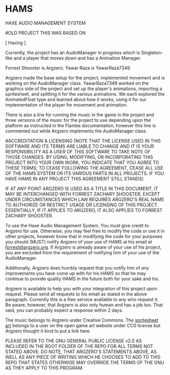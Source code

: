 # HAMS 
HAXE AUDIO MANAGEMENT SYSTEM

<DOCUMENTATION IN PROGRESS/>






#OLD PROJECT THIS WAS BASED ON

[  Haxing  ]

Currently, the project has an AudioManager in progress which is Singleton-like 
and a player that moves down and has a Animation Manager.

Forrest Shooster is Argzero.
Yawar Raza is YawarRaza7349.

Argzero made the base setup for the project, implemented movement and is working on the AudioManager class. 
YawarRaza7349 worked on the graphics side of the project and set up the player's animations, importing a spritesheet, 
and splitting it for the various animations. We each explored the AnimatedFloat type and learned about how it works, 
using it for our implementation of the player for movement and animation.

There is also a line for running the music in the game in the project and three versions of the music for the project 
to use depending upon the platform as instructed in the Flambe documentation, however this line is commented out while 
Argzero implements the AudioManager class.

#ACCREDITATION & LICENSING
[NOTE THAT THE LICENSE USED IN THIS SOFTWARE AND ITS TERMS ARE LIABLE TO CHANGE AND IT IS YOUR RESPONSIBILITY AS A USER OF THIS SOFTWARE TO TAKE NOTE OF THOSE CHANGES. BY USING, MODIFYING, OR INCORPORATING THIS PROJECT INTO YOUR OWN WORK, YOU INDICATE THAT YOU AGREE TO THESE TERMS; TO CEASE FOLLOWING THE AGREEMENT, CEASE ALL USE OF THE HAMS SYSTEM OR ITS VARIOUS PARTS IN ALL PROJECTS. IF YOU HAVE HAMS IN ANY PROJECT THIS AGREEMENT STILL STANDS]

IF AT ANY POINT ARGZERO IS USED AS A TITLE IN THIS DOCUMENT, IT MAY BE INTERCHANGED WITH FORREST ZACHARY SHOOSTER, EXCEPT UNDER CIRCUMSTANCES WHICH LAW REQUIRES ARGZERO'S REAL NAME TO AUTHORIZE OR RESTRICT USAGE OR LICENSING OF THIS PROJECT. ESSENTIALLY, IF IT APPLIES TO ARGZERO, IT ALSO APPLIES TO FORREST ZACHARY SHOOSTER.

To use the Haxe Audio Management System, You must give credit to Argzero for use. Otherwise, you may feel free to modify the code or use it in other projects, however know that in modifying the code for your purposes you should (MUST) notify Argzero of your use of HAMS at his email at forrest@argzero.org. If Argzero is already aware of your use of his project, you are excluded from the requirement of notifying him of your use of the AudioManager.

Additionally, Argzero does humbly request that you notify him of any improvements you have come up with for his HAMS so that he may continue to provide quality HAMS in the future both for your sake and his.

Argzero is available to help you with your integration of this project upon request. Please send all requests to his email as stated in the above paragraph. Currently this is a free service available to any who request it. Be aware, however, that Argzero is also only human and has a job too. That said, you can probably expect a response within 2 days.

The music belongs to Argzero under Creative Commons.
The [spritesheet art](http://opengameart.org/content/base-character-spritesheet-16x16) belongs to a user on the open game art website under CC0 license but Argzero thought it kind to put a link here.

PLEASE REFER TO THE GNU GENERAL PUBLIC LICENSE v2.0 AS INCLUDED IN THE ROOT FOLDER OF THE REPO FOR ALL TERMS NOT STATED ABOVE. DO NOTE, THAT ARGZERO'S STATEMENTS ABOVE, AS WELL AS ANY PIECE OF WRITING WHICH HE CHOOSES TO ADD TO THIS REPO THAT STATES OTHERWISE MAY OVERRIDE THE TERMS OF THE GNU AS THEY APPLY TO THIS PROGRAM.

